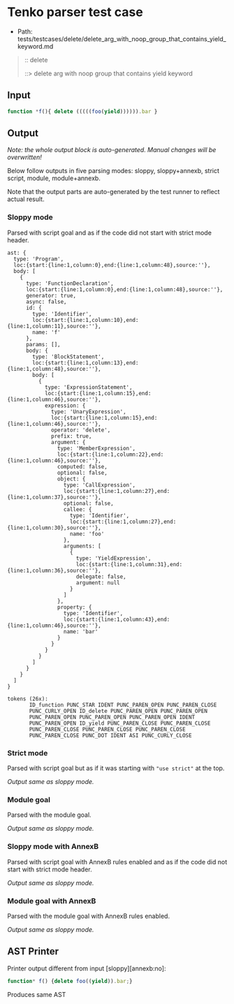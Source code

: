 # Tenko parser test case

- Path: tests/testcases/delete/delete_arg_with_noop_group_that_contains_yield_keyword.md

> :: delete
>
> ::> delete arg with noop group that contains yield keyword

## Input

`````js
function *f(){ delete (((((foo(yield)))))).bar }
`````

## Output

_Note: the whole output block is auto-generated. Manual changes will be overwritten!_

Below follow outputs in five parsing modes: sloppy, sloppy+annexb, strict script, module, module+annexb.

Note that the output parts are auto-generated by the test runner to reflect actual result.

### Sloppy mode

Parsed with script goal and as if the code did not start with strict mode header.

`````
ast: {
  type: 'Program',
  loc:{start:{line:1,column:0},end:{line:1,column:48},source:''},
  body: [
    {
      type: 'FunctionDeclaration',
      loc:{start:{line:1,column:0},end:{line:1,column:48},source:''},
      generator: true,
      async: false,
      id: {
        type: 'Identifier',
        loc:{start:{line:1,column:10},end:{line:1,column:11},source:''},
        name: 'f'
      },
      params: [],
      body: {
        type: 'BlockStatement',
        loc:{start:{line:1,column:13},end:{line:1,column:48},source:''},
        body: [
          {
            type: 'ExpressionStatement',
            loc:{start:{line:1,column:15},end:{line:1,column:46},source:''},
            expression: {
              type: 'UnaryExpression',
              loc:{start:{line:1,column:15},end:{line:1,column:46},source:''},
              operator: 'delete',
              prefix: true,
              argument: {
                type: 'MemberExpression',
                loc:{start:{line:1,column:22},end:{line:1,column:46},source:''},
                computed: false,
                optional: false,
                object: {
                  type: 'CallExpression',
                  loc:{start:{line:1,column:27},end:{line:1,column:37},source:''},
                  optional: false,
                  callee: {
                    type: 'Identifier',
                    loc:{start:{line:1,column:27},end:{line:1,column:30},source:''},
                    name: 'foo'
                  },
                  arguments: [
                    {
                      type: 'YieldExpression',
                      loc:{start:{line:1,column:31},end:{line:1,column:36},source:''},
                      delegate: false,
                      argument: null
                    }
                  ]
                },
                property: {
                  type: 'Identifier',
                  loc:{start:{line:1,column:43},end:{line:1,column:46},source:''},
                  name: 'bar'
                }
              }
            }
          }
        ]
      }
    }
  ]
}

tokens (26x):
       ID_function PUNC_STAR IDENT PUNC_PAREN_OPEN PUNC_PAREN_CLOSE
       PUNC_CURLY_OPEN ID_delete PUNC_PAREN_OPEN PUNC_PAREN_OPEN
       PUNC_PAREN_OPEN PUNC_PAREN_OPEN PUNC_PAREN_OPEN IDENT
       PUNC_PAREN_OPEN ID_yield PUNC_PAREN_CLOSE PUNC_PAREN_CLOSE
       PUNC_PAREN_CLOSE PUNC_PAREN_CLOSE PUNC_PAREN_CLOSE
       PUNC_PAREN_CLOSE PUNC_DOT IDENT ASI PUNC_CURLY_CLOSE
`````

### Strict mode

Parsed with script goal but as if it was starting with `"use strict"` at the top.

_Output same as sloppy mode._

### Module goal

Parsed with the module goal.

_Output same as sloppy mode._

### Sloppy mode with AnnexB

Parsed with script goal with AnnexB rules enabled and as if the code did not start with strict mode header.

_Output same as sloppy mode._

### Module goal with AnnexB

Parsed with the module goal with AnnexB rules enabled.

_Output same as sloppy mode._

## AST Printer

Printer output different from input [sloppy][annexb:no]:

````js
function* f() {delete foo((yield)).bar;}
````

Produces same AST
